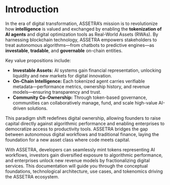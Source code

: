 # Introduction

In the era of digital transformation, ASSETRA’s mission is to revolutionize how **intelligence** is valued and exchanged by enabling the **tokenization of AI agents** and digital optimization tools as Real-World Assets (RWAs). By harnessing blockchain technology, ASSETRA empowers stakeholders to treat autonomous algorithms—from chatbots to predictive engines—as **investable**, **tradable**, and **governable** on-chain entities.

Key value propositions include:

* **Investable Assets:** AI systems gain financial representation, unlocking liquidity and new markets for digital innovation.
* **On-Chain Intelligence:** Each tokenized agent carries verifiable metadata—performance metrics, ownership history, and revenue models—ensuring transparency and trust.
* **Community Co-Ownership:** Through token-based governance, communities can collaboratively manage, fund, and scale high-value AI-driven solutions.

This paradigm shift redefines digital ownership, allowing founders to raise capital directly against algorithmic performance and enabling enterprises to democratize access to productivity tools. ASSETRA bridges the gap between autonomous digital workflows and traditional finance, laying the foundation for a new asset class where code meets capital.

With ASSETRA, developers can seamlessly mint tokens representing AI workflows, investors gain diversified exposure to algorithmic performance, and enterprises unlock new revenue models by fractionalizing digital services. This documentation will guide you through the conceptual foundations, technological architecture, use cases, and tokenomics driving the ASSETRA ecosystem.
